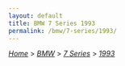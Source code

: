 ```yaml
---
layout: default
title: BMW 7 Series 1993
permalink: /bmw/7-series/1993/
---
```

[*Home*](/) > [*BMW*](/bmw/) > [*7 Series*](/bmw/7-series/) > [*1993*](/bmw/7-series/1993/)
